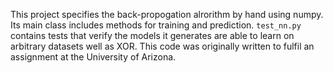This project specifies the back-propogation alrorithm by hand using numpy. Its main class includes methods for training and prediction. `test_nn.py` contains tests that verify the models it generates are able to learn on arbitrary datasets well as XOR. This code was originally written to fulfil an assignment at the University of Arizona.
